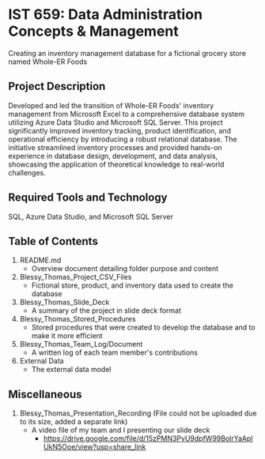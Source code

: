 # IST 659: Data Administration Concepts & Management
Creating an inventory management database for a fictional grocery store named Whole-ER Foods

## Project Description
Developed and led the transition of Whole-ER Foods' inventory management from Microsoft Excel to a comprehensive database system utilizing Azure Data Studio and Microsoft SQL Server. This project significantly improved inventory tracking, product identification, and operational efficiency by introducing a robust relational database. The initiative streamlined inventory processes and provided hands-on experience in database design, development, and data analysis, showcasing the application of theoretical knowledge to real-world challenges. 

## Required Tools and Technology
SQL, Azure Data Studio, and Microsoft SQL Server

## Table of Contents
1. README.md
   - Overview document detailing folder purpose and content
3. Blessy_Thomas_Project_CSV_Files
   - Fictional store, product, and inventory data used to create the database
5. Blessy_Thomas_Slide_Deck
   - A summary of the project in slide deck format
7. Blessy_Thomas_Stored_Procedures
   - Stored procedures that were created to develop the database and to make it more efficient
9. Blessy_Thomas_Team_Log/Document
    - A written log of each team member's contributions
11. External Data
    - The external data model

## Miscellaneous
1. Blessy_Thomas_Presentation_Recording (File could not be uploaded due to its size, added a separate link)
   - A video file of my team and I presenting our slide deck
     - https://drive.google.com/file/d/15zPMN3PyU9dpfW99BolrYaApIUkN5Ooe/view?usp=share_link
